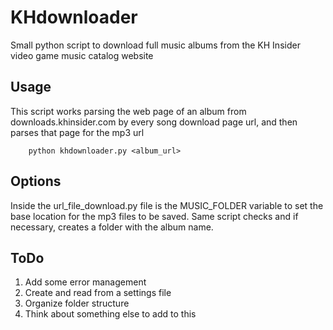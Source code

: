 # KHdownloader
Small python script to download full music albums from the KH Insider video game music catalog website


## Usage

This script works parsing the web page of an album from downloads.khinsider.com by every song download page url, and then parses that page for the mp3 url

        python khdownloader.py <album_url>


## Options

Inside the url_file_download.py file is the MUSIC_FOLDER variable to set the base location for the mp3 files to be saved.
Same script checks and if necessary, creates a folder with the album name.

## ToDo

1. Add some error management
1. Create and read from a settings file
1. Organize folder structure
1. Think about something else to add to this
